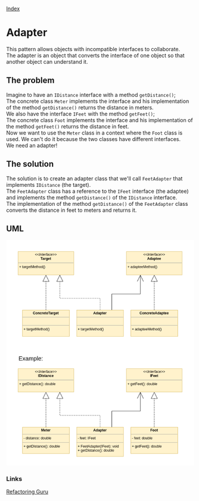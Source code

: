 [Index](../../README.md)
# Adapter

This pattern allows objects with incompatible interfaces to collaborate.<br />
The adapter is an object that converts the interface of one object so that another object can understand it.

## The problem

Imagine to have an ```IDistance``` interface with a method ```getDistance()```;<br />
The concrete class ```Meter``` implements the interface and his implementation of the method ```getDistance()``` returns the distance in meters.<br />
We also have the interface ```IFeet``` with the method ```getFeet()```;<br />
The concrete class ```Foot``` implements the interface and his implementation of the method ```getFeet()``` returns the distance in feet.<br />
Now we want to use the ```Meter``` class in a context where the ```Foot``` class is used. We can't do it because the two classes have different interfaces.<br />
We need an adapter!

## The solution

The solution is to create an adapter class that we'll call ```FeetAdapter``` that implements ```IDistance``` (the target).<br />
The ```FeetAdapter``` class has a reference to the ```IFeet``` interface (the adaptee) and implements the method ```getDistance()``` of the ```IDistance``` interface.<br />
The implementation of the method ```getDistance()``` of the ```FeetAdapter``` class converts the distance in feet to meters and returns it.

## UML

![Observer UML](adapter.png)

### Links

[Refactoring Guru](https://refactoring.guru/design-patterns/adapter)<br />

